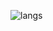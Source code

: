 ![langs](https://github-readme-stats.vercel.app/api/top-langs/?username=penzur&layout=compact&hide=vim%20script,objective-c,html,shell,css,php,GAP,Dockerfile,Makefile)


